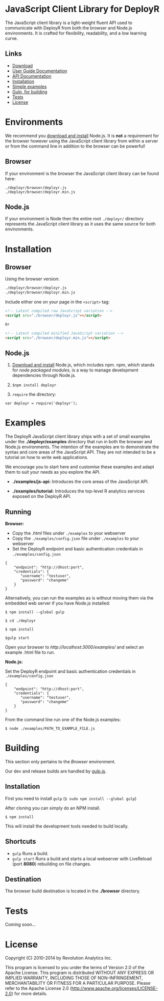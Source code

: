 JavaScript Client Library for DeployR 
=====================================

The JavaScript client library is a light-weight fluent API used to communicate 
with DeployR from both the browser and Node.js environments. It is crafted for 
flexibility, readability, and a low learning curve.

Links
-----

  * [Download](http://deployr.revolutionanalytics.com/docanddown/#clientlib)
  * [User Guide Documentation](http://deployr.revolutionanalytics.com/documents/dev/client-jsdoc)
  * [API Documentation](http://deployr.revolutionanalytics.com/documents/dev/client-jsdoc/api/)
  * [Installation](http://deployr.revolutionanalytics.com/documents/dev/client-jsdoc/#install)  
  * [Simple examples](#examples)
  * [Gulp, for building](#building)
  * [Tests](#tests)
  * [License](#license)

Environments
============

We recommend you [download and install](http://nodejs.org/download/) Node.js.
It is __not__ a requirement for the browser however using the JavaScript client 
library from within a server or from the command line in addition to the browser
can be powerful!

Browser
-------

If your environment is the browser the JavaScript client library can be found
here:

```
./deployr/browser/deployr.js
./deployr/browser/deployr.min.js
```

Node.js
-------

If your environment is Node then the entire root ```./deployr/``` directory 
represents the JavaScript client library as it uses the same source for both 
environments.

Installation
============

Browser
-------

Using the browser version:

```bash
./deployr/browser/deployr.js
./deployr/browser/deployr.min.js
``` 

Include either one on your page in the `<script>` tag:

```html
<!-- Latest compiled raw JavaScript variation -->
<script src="./browser/deployr.js"></script>

Or

<!-- Latest compiled minified JavaScript variation -->
<script src="./browser/deployr.min.js"></script>
```

Node.js
-------

1. [Download and install](http://nodejs.org/download/) Node.js, which includes 
npm. npm, which stands for _node packaged modules_, is a way to manage 
development dependencies through Node.js.

2. ```$npm install deployr```

3. `require` the directory:

```
var deployr = require('deployr');
```

Examples
========

The DeployR JavaScript client library ships with a set of small examples under 
the __./deployr/examples__ directory that run in both the browser and Node.js 
environments. The intention of the examples are to demonstrate the syntax and 
core areas of the JavaScript API. They are not intended to be a tutorial on how 
to write web applications.

We encourage you to start here and customise these examples and adapt them to 
suit your needs as you explore the API.

- __./examples/js-api:__ Introduces the core areas of the JavaScript API.

- __./examples/tutorial:__ Introduces the top-level R analytics services exposed 
on the DeployR API.

Running
-------

__Browser:__

- Copy the _.html_ files under `./examples` to your webserver
- Copy the `./examples/config.json` file under `./examples` to your webserver
- Set the DeployR endpoint and basic authentication credentials in 
`./examples/config.json`

```
{
	"endpoint": "http://dhost:port",
	"credentials": {
	   "username": "testuser",
	   "password": "changeme"
	}
}	
```

Alternatively, you can run the examples as is without moving them via the 
embedded web server if you have Node.js installed:

`$ npm install --global gulp`

`$ cd ./deployr`

`$ npm install`

`$gulp start`

Open your browser to _http://localhost:3000/examples/_ and select an example 
.html file to run.

__Node.js:__

Set the DeployR endpoint and basic authentication credentials in 
`./examples/config.json`

```
{
	"endpoint": "http://dhost:port",
	"credentials": {
	   "username": "testuser",
	   "password": "changeme"
	}
}

```

From the command line run one of the Node.js examples:

```$ node ./examples/PATH_TO_EXAMPLE_FILE.js```

Building
========

This section only pertains to the _Browser_ environment.  

Our dev and release builds are handled by [gulp.js](http://gulpjs.com/).

Installation
------------

First you need to install `gulp` (`$ sudo npm install --global gulp`)

After cloning you can simply do an NPM install.

`$ npm install`

This will install the development tools needed to build locally.

Shortcuts
---------

 * `gulp` Runs a build.
 * `gulp start` Runs a build and starts a local webserver with LiveReload 
 (port __8080__) rebuilding on file changes.

Destination
-----------
The browser build destination is located in the __./browser__ directory.

Tests
=====

Coming soon...

License
=======

Copyright (C) 2010-2014 by Revolution Analytics Inc.

This program is licensed to you under the terms of Version 2.0 of the
Apache License. This program is distributed WITHOUT
ANY EXPRESS OR IMPLIED WARRANTY, INCLUDING THOSE OF NON-INFRINGEMENT,
MERCHANTABILITY OR FITNESS FOR A PARTICULAR PURPOSE. Please refer to the
Apache License 2.0 (http://www.apache.org/licenses/LICENSE-2.0) for more 
details.
